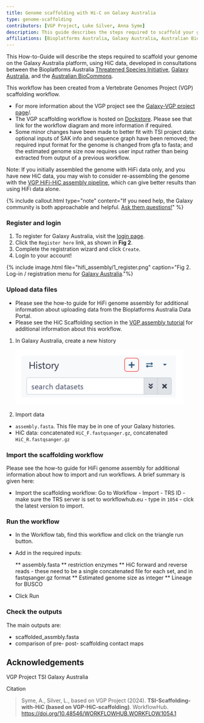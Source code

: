 ```yaml
---
title: Genome scaffolding with Hi-C on Galaxy Australia
type: genome-scaffolding
contributors: [VGP Project, Luke Silver, Anna Syme]
description: This guide describes the steps required to scaffold your genome on the Galaxy Australia platform using HiC data
affiliations: [Bioplatforms Australia, Galaxy Australia, Australian BioCommons, Threatened Species Initiative]
---
```


This How-to-Guide will describe the steps required to scaffold your genome on the Galaxy Australia platform, using HiC data, developed in consultations between the Bioplatforms Australia [Threatened Species Initiative](https://threatenedspeciesinitiative.com/), [Galaxy Australia](https://usegalaxy.org.au/), and the [Australian BioCommons](https://www.biocommons.org.au/).

This workflow has been created from a Vertebrate Genomes Project (VGP) scaffolding workflow. 
* For more information about the VGP project see the [Galaxy-VGP project page](https://galaxyproject.org/projects/vgp)/.
* The VGP scaffolding workflow is hosted on [Dockstore](https://dockstore.org/workflows/github.com/iwc-workflows/Scaffolding-HiC-VGP8/main:main?tab=info). Please see that link for the workflow diagram and more information if required. 
* Some minor changes have been made to better fit with TSI project data: optional inputs of SAK info and sequence graph have been removed; the required input format for the genome is changed from gfa to fasta; and the estimated genome size now requires user input rather than being extracted from output of a previous workflow.


Note: If you initially assembled the genome with HiFi data only, and you have new HiC data, you may wish to consider re-assembling the genome with the [VGP HiFi-HiC assembly pipeline](https://dockstore.org/workflows/github.com/iwc-workflows/Assembly-Hifi-HiC-phasing-VGP4/main:main?tab=info), which can give better results than using HiFi data alone. 

{% include callout.html type="note" content="If you need help, the Galaxy community is both approachable and helpful. [Ask them questions!](https://help.galaxyproject.org/)" %}

### Register and login

1. To register for Galaxy Australia, visit the [login page](https://usegalaxy.org.au/login).
2. Click the ```Register here``` link, as shown in **Fig 2**.
3. Complete the registration wizard and click ```Create```.
4. Login to your account!

{% include image.html file="hifi_assembly/1_register.png" caption="Fig 2. Log-in / registration menu for [Galaxy Australia](https://usegalaxy.org.au/)."%}

### Upload data files

* Please see the how-to guide for HiFi genome assembly for additional information about uploading data from the Bioplatforms Australia Data Portal.
* Please see the HiC Scaffolding section in the [VGP assembly tutorial](https://training.galaxyproject.org/training-material/topics/assembly/tutorials/vgp_genome_assembly/tutorial.html) for additional information about this workflow. 


1. In Galaxy Australia, create a new history

   ![](../images/hifi_assembly/galaxy_history.png)

2. Import data
   
* ```assembly.fasta```. This file may be in one of your Galaxy histories.
* HiC data: concatenated ```HiC_F.fastqsanger.gz```, concatenated ```HiC_R.fastqsanger.gz```
  
### Import the scaffolding workflow

Please see the how-to guide for HiFi genome assembly for additional information about how to import and run workflows. A brief summary is given here:

* Import the scaffolding workflow: Go to Workflow - Import - TRS ID - make sure the TRS server is set to workflowhub.eu - type in `1054` - clck the latest version to import.


### Run the workflow

* In the Workflow tab, find this workflow and click on the triangle run button.
  
* Add in the required inputs:

  ** assembly.fasta
  ** restriction enzymes
  ** HiC forward and reverse reads - these need to be a single concatenated file for each set, and in fastqsanger.gz format
  ** Estimated genome size as integer
  ** Lineage for BUSCO

* Click Run

### Check the outputs

The main outputs are:

* scaffolded_assmbly.fasta
* comparison of pre- post- scaffolding contact maps
  


 ## Acknowledgements

 VGP Project
 TSI
 Galaxy Australia

Citation

> Syme, A., Silver, L., based on VGP Project (2024). **TSI-Scaffolding-with-HiC (based on VGP-HiC-scaffolding)**. WorkflowHub. <a href="https://doi.org/10.48546/WORKFLOWHUB.WORKFLOW.1054.1" ga-product="workflow_doi" ga-id="1054_conversion_qc">https://doi.org/10.48546/WORKFLOWHUB.WORKFLOW.1054.1</a>

  



